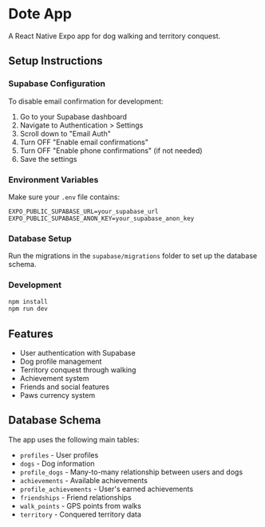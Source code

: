 # Dote App

A React Native Expo app for dog walking and territory conquest.

## Setup Instructions

### Supabase Configuration

To disable email confirmation for development:

1. Go to your Supabase dashboard
2. Navigate to Authentication > Settings
3. Scroll down to "Email Auth"
4. Turn OFF "Enable email confirmations"
5. Turn OFF "Enable phone confirmations" (if not needed)
6. Save the settings

### Environment Variables

Make sure your `.env` file contains:

```
EXPO_PUBLIC_SUPABASE_URL=your_supabase_url
EXPO_PUBLIC_SUPABASE_ANON_KEY=your_supabase_anon_key
```

### Database Setup

Run the migrations in the `supabase/migrations` folder to set up the database schema.

### Development

```bash
npm install
npm run dev
```

## Features

- User authentication with Supabase
- Dog profile management
- Territory conquest through walking
- Achievement system
- Friends and social features
- Paws currency system

## Database Schema

The app uses the following main tables:
- `profiles` - User profiles
- `dogs` - Dog information
- `profile_dogs` - Many-to-many relationship between users and dogs
- `achievements` - Available achievements
- `profile_achievements` - User's earned achievements
- `friendships` - Friend relationships
- `walk_points` - GPS points from walks
- `territory` - Conquered territory data
